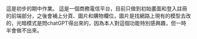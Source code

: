 這是初步的期中作業。
這是一個商務電信平台，目前只做到初始畫面和登入註冊的前端部分，之後會補上分頁、圖片和購物欄位，圖片是找網路上現有的模型去改的，光暗模式是問chatGPT得出來的，因為本人對這個功能特別感興趣，但一時半會做不出來。
